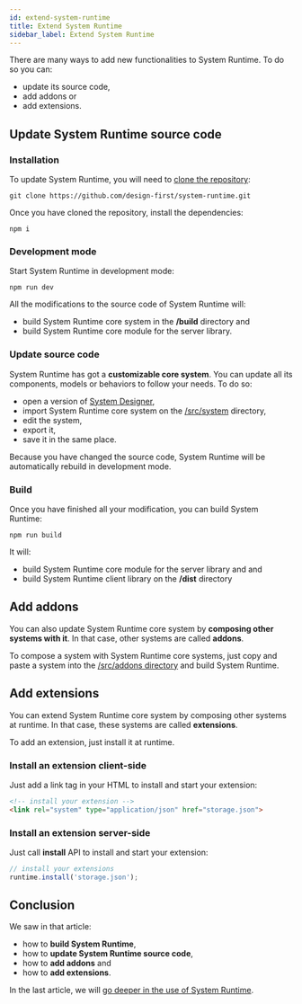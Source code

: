 ```yaml
---
id: extend-system-runtime
title: Extend System Runtime
sidebar_label: Extend System Runtime
---
```


There are many ways to add new functionalities to System Runtime. To do so you can:
* update its source code,
* add addons or
* add extensions.

## Update System Runtime source code

### Installation

To update System Runtime, you will need to [clone the repository](https://github.com/design-first/system-runtime):

```shell
git clone https://github.com/design-first/system-runtime.git
```

Once you have cloned the repository, install the dependencies:

```shell
npm i
```

### Development mode

Start System Runtime in development mode:

```shell
npm run dev
```

All the modifications to the source code of System Runtime will:
*  build System Runtime core system in the **/build** directory and
*  build System Runtime core module for the server library.

### Update source code

System Runtime has got a **customizable core system**. You can update all its components, models or behaviors to follow your needs. To do so:

* open a version of [System Designer](http://designfirst.io/systemdesigner/),
* import System Runtime core system on the [/src/system](https://github.com/design-first/system-runtime/tree/master/src/system) directory,
* edit the system,
* export it,
* save it in the same place.

Because you have changed the source code, System Runtime will be automatically rebuild in development mode.

### Build

Once you have finished all your modification, you can build System Runtime:

```shell
npm run build
```

It will:
*  build System Runtime core module for the server library and and
*  build System Runtime client library on the **/dist** directory

## Add addons

You can also update System Runtime core system by **composing other systems with it**. In that case, other systems are called **addons**.

To compose a system with System Runtime core systems, just copy and paste a system into the [/src/addons directory](https://github.com/design-first/system-runtime/tree/master/addons) and build System Runtime.

## Add extensions

You can extend System Runtime core system by composing other systems at runtime. In that case, these systems are called **extensions**.

To add an extension, just install it at runtime.

### Install an extension client-side

Just add a link tag in your HTML to install and start your extension:

```html
<!-- install your extension -->
<link rel="system" type="application/json" href="storage.json">
```

### Install an extension server-side

Just call **install** API to install and start your extension:

```js
// install your extensions 
runtime.install('storage.json');
```

## Conclusion

We saw in that article:

* how to **build System Runtime**,
* how to **update System Runtime source code**,
* how to **add addons** and
* how to **add extensions**.

In the last article, we will [go deeper in the use of System Runtime](go-deeper.html).